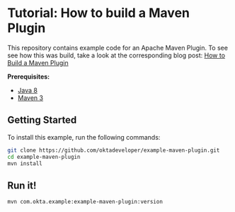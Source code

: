 # Tutorial: How to build a Maven Plugin

This repository contains example code for an Apache Maven Plugin.  To see see how this was build, take a look at the corresponding blog post: [How to Build a Maven Plugin](https://developer.okta.com/blog/2019/09/23/tutorial-build-a-maven-plugin)

**Prerequisites:**

- [Java 8](https://adoptopenjdk.net/)
- [Maven 3](https://maven.apache.org/download.cgi)

## Getting Started

To install this example, run the following commands:
```bash
git clone https://github.com/oktadeveloper/example-maven-plugin.git
cd example-maven-plugin
mvn install
```

## Run it!

```bash
mvn com.okta.example:example-maven-plugin:version
```

